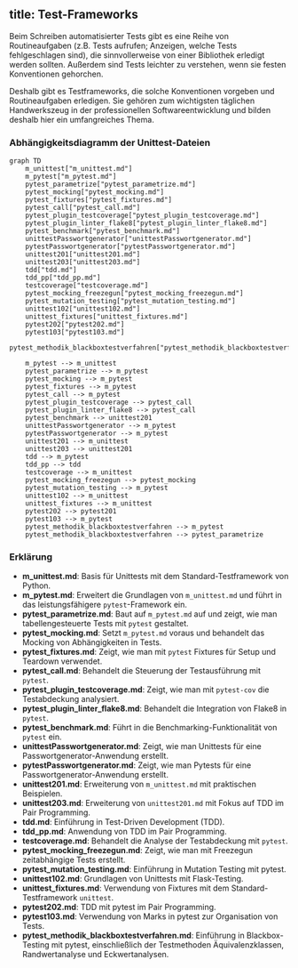 title: Test-Frameworks
---
Beim Schreiben automatisierter Tests gibt es eine Reihe von Routineaufgaben
(z.B. Tests aufrufen; Anzeigen, welche Tests fehlgeschlagen sind),
die sinnvollerweise von einer Bibliothek erledigt werden sollten.
Außerdem sind Tests leichter zu verstehen, wenn sie festen Konventionen gehorchen.

Deshalb gibt es Testframeworks, die solche Konventionen vorgeben und Routineaufgaben erledigen.
Sie gehören zum wichtigsten täglichen Handwerkszeug in der professionellen Softwareentwicklung
und bilden deshalb hier ein umfangreiches Thema.

### Abhängigkeitsdiagramm der Unittest-Dateien

```mermaid
graph TD
    m_unittest["m_unittest.md"]
    m_pytest["m_pytest.md"]
    pytest_parametrize["pytest_parametrize.md"]
    pytest_mocking["pytest_mocking.md"]
    pytest_fixtures["pytest_fixtures.md"]
    pytest_call["pytest_call.md"]
    pytest_plugin_testcoverage["pytest_plugin_testcoverage.md"]
    pytest_plugin_linter_flake8["pytest_plugin_linter_flake8.md"]
    pytest_benchmark["pytest_benchmark.md"]
    unittestPasswortgenerator["unittestPasswortgenerator.md"]
    pytestPasswortgenerator["pytestPasswortgenerator.md"]
    unittest201["unittest201.md"]
    unittest203["unittest203.md"]
    tdd["tdd.md"]
    tdd_pp["tdd_pp.md"]
    testcoverage["testcoverage.md"]
    pytest_mocking_freezegun["pytest_mocking_freezegun.md"]
    pytest_mutation_testing["pytest_mutation_testing.md"]
    unittest102["unittest102.md"]
    unittest_fixtures["unittest_fixtures.md"]
    pytest202["pytest202.md"]
    pytest103["pytest103.md"]
    pytest_methodik_blackboxtestverfahren["pytest_methodik_blackboxtestverfahren.md"]

    m_pytest --> m_unittest
    pytest_parametrize --> m_pytest
    pytest_mocking --> m_pytest
    pytest_fixtures --> m_pytest
    pytest_call --> m_pytest
    pytest_plugin_testcoverage --> pytest_call
    pytest_plugin_linter_flake8 --> pytest_call
    pytest_benchmark --> unittest201
    unittestPasswortgenerator --> m_pytest
    pytestPasswortgenerator --> m_pytest
    unittest201 --> m_unittest
    unittest203 --> unittest201
    tdd --> m_pytest
    tdd_pp --> tdd
    testcoverage --> m_unittest
    pytest_mocking_freezegun --> pytest_mocking
    pytest_mutation_testing --> m_pytest
    unittest102 --> m_unittest
    unittest_fixtures --> m_unittest
    pytest202 --> pytest201
    pytest103 --> m_pytest
    pytest_methodik_blackboxtestverfahren --> m_pytest
    pytest_methodik_blackboxtestverfahren --> pytest_parametrize
```

### Erklärung

- **m_unittest.md**: Basis für Unittests mit dem Standard-Testframework von Python.
- **m_pytest.md**: Erweitert die Grundlagen von `m_unittest.md` und führt in das leistungsfähigere `pytest`-Framework ein.
- **pytest_parametrize.md**: Baut auf `m_pytest.md` auf und zeigt, wie man tabellengesteuerte Tests mit `pytest` gestaltet.
- **pytest_mocking.md**: Setzt `m_pytest.md` voraus und behandelt das Mocking von Abhängigkeiten in Tests.
- **pytest_fixtures.md**: Zeigt, wie man mit `pytest` Fixtures für Setup und Teardown verwendet.
- **pytest_call.md**: Behandelt die Steuerung der Testausführung mit `pytest`.
- **pytest_plugin_testcoverage.md**: Zeigt, wie man mit `pytest-cov` die Testabdeckung analysiert.
- **pytest_plugin_linter_flake8.md**: Behandelt die Integration von Flake8 in `pytest`.
- **pytest_benchmark.md**: Führt in die Benchmarking-Funktionalität von `pytest` ein.
- **unittestPasswortgenerator.md**: Zeigt, wie man Unittests für eine Passwortgenerator-Anwendung erstellt.
- **pytestPasswortgenerator.md**: Zeigt, wie man Pytests für eine Passwortgenerator-Anwendung erstellt.
- **unittest201.md**: Erweiterung von `m_unittest.md` mit praktischen Beispielen.
- **unittest203.md**: Erweiterung von `unittest201.md` mit Fokus auf TDD im Pair Programming.
- **tdd.md**: Einführung in Test-Driven Development (TDD).
- **tdd_pp.md**: Anwendung von TDD im Pair Programming.
- **testcoverage.md**: Behandelt die Analyse der Testabdeckung mit `pytest`.
- **pytest_mocking_freezegun.md**: Zeigt, wie man mit Freezegun zeitabhängige Tests erstellt.
- **pytest_mutation_testing.md**: Einführung in Mutation Testing mit pytest.
- **unittest102.md**: Grundlagen von Unittests mit Flask-Testing.
- **unittest_fixtures.md**: Verwendung von Fixtures mit dem Standard-Testframework `unittest`.
- **pytest202.md**: TDD mit pytest im Pair Programming.
- **pytest103.md**: Verwendung von Marks in pytest zur Organisation von Tests.
- **pytest_methodik_blackboxtestverfahren.md**: Einführung in Blackbox-Testing mit pytest, einschließlich der Testmethoden Äquivalenzklassen, Randwertanalyse und Eckwertanalysen.
